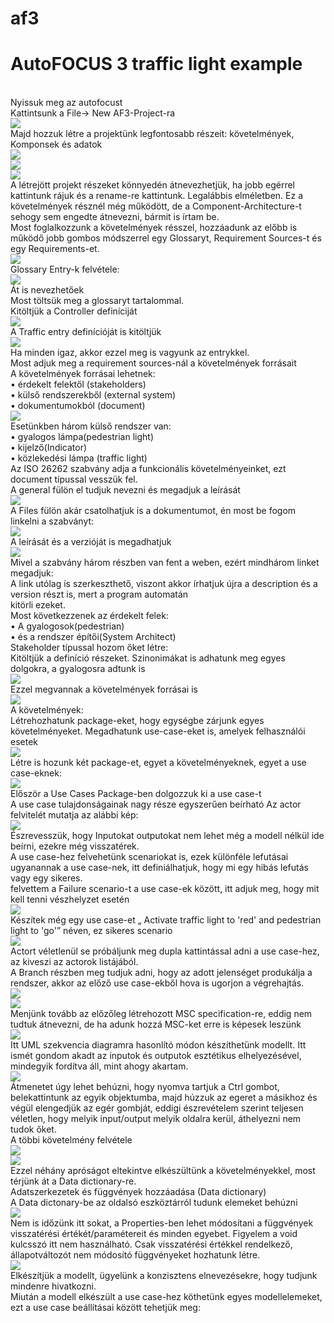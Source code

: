 # af3
<h1>AutoFOCUS 3 traffic light example</h1><br>
Nyissuk meg az autofocust<br>
Kattintsunk a File-> New AF3-Project-ra<br>
<div><img src="1.png" ></div>
Majd hozzuk létre a projektünk legfontosabb részeit: követelmények, Komponsek és adatok<br>
<div><img src="2.png" ></div>
<div><img src="3.png" ></div>
<div><img src="4.png" ></div>
A létrejött projekt részeket könnyedén átnevezhetjük, ha jobb egérrel kattintunk rájuk és a rename-re kattintunk. Legalábbis elméletben. Ez a követelmények résznél még működött, de a Component-Architecture-t sehogy sem engedte átnevezni, bármit is írtam be.<br>
Most foglalkozzunk a követelmények résszel, hozzáadunk az előbb is működő jobb gombos módszerrel egy Glossaryt, Requirement Sources-t és egy Requirements-et.<br>
<div><img src="5.png" ></div>
Glossary Entry-k felvétele:<br>
<div><img src="6.png" ></div>
Át is nevezhetőek<br>
Most töltsük meg a glossaryt tartalommal.<br>
Kitöltjük a Controller definíciját<br>
<div><img src="7.png" ></div>
A Traffic entry definícióját is kitöltjük<br>
<div><img src="8.png" ></div>
Ha minden igaz, akkor ezzel meg is vagyunk az entrykkel.<br>
Most adjuk meg a requirement sources-nál a követelmények forrásait<br>
A követelmények forrásai lehetnek:<br>
•	érdekelt felektől (stakeholders)<br>
•	külső rendszerekből (external system)<br>
•	dokumentumokból (document)<br>
<div><img src="9.png" ></div>
Esetünkben három külső rendszer van:<br>
•	gyalogos lámpa(pedestrian light)<br>
•	kijelző(Indicator)<br>
•	közlekedési lámpa (traffic light)<br>
Az ISO 26262 szabvány adja a funkcionális követelményeinket, ezt document típussal vesszük fel.<br>
A general fülön el tudjuk nevezni és megadjuk a leírását<br>
<div><img src="10.png" ></div>
A Files fülön akár csatolhatjuk is a dokumentumot, én most be fogom linkelni a szabványt:<br>
<div><img src="11.png" ></div>
A leírását és a verzióját is megadhatjuk<br>
<div><img src="12.png" ></div>
Mivel a szabvány három részben van fent a weben, ezért mindhárom linket megadjuk:<br>
A link utólag is szerkeszthető, viszont akkor írhatjuk újra a description és a version részt is, mert a program automatán<br> kitörli ezeket.<br>
Most következzenek az érdekelt felek:<br>
•	A gyalogosok(pedestrian)<br>
•	és a rendszer építői(System Architect)<br>
Stakeholder típussal hozom őket létre:<br>
Kitöltjük a definíció részeket. Szinonimákat is adhatunk meg egyes dolgokra, a gyalogosra adtunk is<br>
<div><img src="13.png" ></div>
Ezzel megvannak a követelmények forrásai is<br>
<div><img src="14.png" ></div>
A követelmények:<br>
Létrehozhatunk package-eket, hogy egységbe zárjunk egyes követelményeket. Megadhatunk use-case-eket is, amelyek felhasználói esetek<br>
<div><img src="15.png" ></div>
Létre is hozunk két package-et, egyet a követelményeknek, egyet a use case-eknek:<br>
<div><img src="16.png" ></div>
Először a Use Cases Package-ben dolgozzuk ki a use case-t<br>
A use case tulajdonságainak nagy része egyszerűen beírható Az actor felvitelét mutatja az alábbi kép:<br>
<div><img src="17.png" ></div>
Észrevesszük, hogy Inputokat outputokat nem lehet még a modell nélkül ide beírni, ezekre még visszatérek.<br>
A use case-hez felvehetünk scenariokat is, ezek különféle lefutásai ugyanannak a use case-nek, itt definiálhatjuk, hogy mi egy hibás lefutás vagy egy sikeres.<br>
felvettem a Failure scenario-t a use case-ek között, itt adjuk meg, hogy mit kell tenni vészhelyzet esetén<br>
<div><img src="17.png" ></div>
Készítek még egy use case-et „ Activate traffic light to 'red' and pedestrian light to 'go'” néven, ez sikeres scenario<br>
<div><img src="18.png" ></div>
Actort véletlenül se próbáljunk meg dupla kattintással adni a use case-hez, az kiveszi az actorok listájából.<br>
A Branch részben meg tudjuk adni, hogy az adott jelenséget produkálja a rendszer, akkor az előző use case-ekből hova is ugorjon a végrehajtás.<br>
<div><img src="19.png" ></div>
<div><img src="20.png" ></div>
Menjünk tovább az előzőleg létrehozott MSC specification-re, eddig nem tudtuk átnevezni, de ha adunk hozzá MSC-ket erre is képesek leszünk<br>
<div><img src="21.png" ></div>
Itt UML szekvencia diagramra hasonlító módon készíthetünk modellt. Itt ismét gondom akadt az inputok és outputok esztétikus elhelyezésével, mindegyik fordítva áll, mint ahogy akartam.<br>
<div><img src="22.png" ></div>
Átmenetet úgy lehet behúzni, hogy nyomva tartjuk a Ctrl gombot, belekattintunk az egyik objektumba, majd húzzuk az egeret a másikhoz és végül elengedjük az egér gombját, eddigi észrevételem szerint teljesen véletlen, hogy melyik input/output melyik oldalra kerül, áthelyezni nem tudok őket. <br>
A többi követelmény felvétele<br>
<div><img src="23.png" ></div>
<div><img src="24.png" ></div>
Ezzel néhány apróságot eltekintve elkészültünk a követelményekkel, most térjünk át a Data dictionary-re.<br>
Adatszerkezetek és függvények hozzáadása (Data dictionary)<br>
A Data dictonary-be az oldalsó eszköztárról tudunk elemeket behúzni<br>
<div><img src="25.png" ></div>
Nem is időzünk itt sokat, a Properties-ben lehet módosítani a függvények visszatérési értékét/paramétereit és minden egyebet. Figyelem a void kulcsszó itt nem használható. Csak visszatérési értékkel rendelkező, állapotváltozót nem módosító függvényeket hozhatunk létre.<br>
<div><img src="26.png" ></div>
Elkészítjük a modellt, ügyelünk a konzisztens elnevezésekre, hogy tudjunk mindenre hivatkozni.<br>
Miután a modell elkészült a use case-hez köthetünk egyes modellelemeket, ezt a use case beállításai között tehetjük meg:<br>


